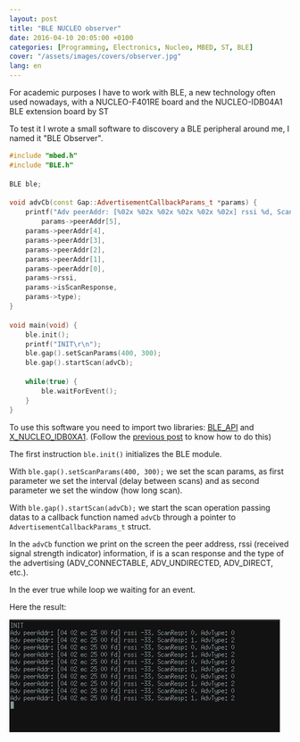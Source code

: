 ```yaml
---
layout: post
title: "BLE NUCLEO observer"
date: 2016-04-10 20:05:00 +0100
categories: [Programming, Electronics, Nucleo, MBED, ST, BLE]
cover: "/assets/images/covers/observer.jpg"
lang: en
---
```


For academic purposes I have to work with BLE, a new technology often used nowadays, with a NUCLEO-F401RE board and the NUCLEO-IDB04A1 BLE extension board by ST

To test it I wrote a small software to discovery a BLE peripheral around me, I named it "BLE Observer".

```cpp
#include "mbed.h"
#include "BLE.h"

BLE ble;

void advCb(const Gap::AdvertisementCallbackParams_t *params) {
    printf("Adv peerAddr: [%02x %02x %02x %02x %02x %02x] rssi %d, ScanResp: %u, AdvType: %u\r\n",
        params->peerAddr[5],
	params->peerAddr[4],
	params->peerAddr[3],
	params->peerAddr[2],
	params->peerAddr[1],
	params->peerAddr[0],
	params->rssi,
	params->isScanResponse,
	params->type);
}

void main(void) {
    ble.init();
    printf("INIT\r\n");
    ble.gap().setScanParams(400, 300);
    ble.gap().startScan(advCb);

    while(true) {
        ble.waitForEvent();
    }
}
```

To use this software you need to import two libraries: [BLE_API](https://developer.mbed.org/teams/Bluetooth-Low-Energy/code/BLE_API/) and [X_NUCLEO_IDB0XA1](https://developer.mbed.org/teams/ST/code/X_NUCLEO_IDB0XA1/). (Follow the [previous post](/2016/04/09/hello-world-nucleo.html) to know how to do this)

The first instruction `ble.init()` initializes the BLE module.

With `ble.gap().setScanParams(400, 300);` we set the scan params, as first parameter we set the interval (delay between scans) and as second parameter we set the window (how long scan).

With `ble.gap().startScan(advCb);` we start the scan operation passing datas to a callback function named `advCb` through a pointer to `AdvertisementCallbackParams_t` struct.

In the `advCb` function we print on the screen the peer address, rssi (received signal strength indicator) information, if is a scan response and the type of the advertising (ADV_CONNECTABLE, ADV_UNDIRECTED, ADV_DIRECT, etc.).

In the ever true while loop we waiting for an event.

Here the result:

![ble1](/assets/images/posts/ble1.jpg)
